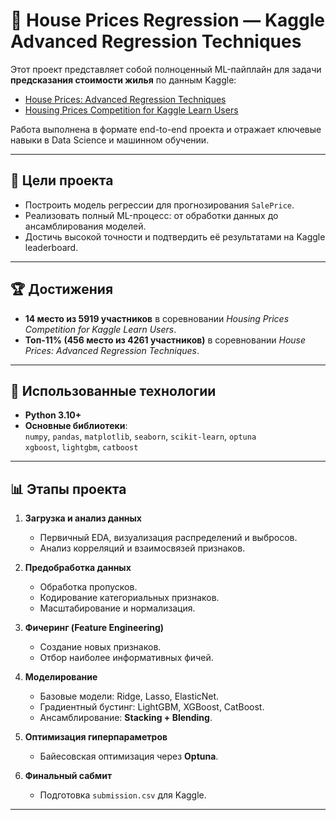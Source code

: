 # 🏡 House Prices Regression — Kaggle Advanced Regression Techniques

Этот проект представляет собой полноценный ML-пайплайн для задачи **предсказания стоимости жилья** по данным Kaggle:  
- [House Prices: Advanced Regression Techniques](https://www.kaggle.com/c/house-prices-advanced-regression-techniques)  
- [Housing Prices Competition for Kaggle Learn Users](https://www.kaggle.com/c/house-prices-advanced-regression-techniques)  

Работа выполнена в формате end-to-end проекта и отражает ключевые навыки в Data Science и машинном обучении.  

---

## 📌 Цели проекта
- Построить модель регрессии для прогнозирования `SalePrice`.
- Реализовать полный ML-процесс: от обработки данных до ансамблирования моделей.
- Достичь высокой точности и подтвердить её результатами на Kaggle leaderboard.

---

## 🏆 Достижения
- **14 место из 5919 участников** в соревновании *Housing Prices Competition for Kaggle Learn Users*.  
- **Топ-11% (456 место из 4261 участников)** в соревновании *House Prices: Advanced Regression Techniques*.  

---

## 🔧 Использованные технологии
- **Python 3.10+**
- **Основные библиотеки**:  
  `numpy`, `pandas`, `matplotlib`, `seaborn`, `scikit-learn`, `optuna`  
  `xgboost`, `lightgbm`, `catboost`  

---

## 📊 Этапы проекта
1. **Загрузка и анализ данных**  
   - Первичный EDA, визуализация распределений и выбросов.  
   - Анализ корреляций и взаимосвязей признаков.  

2. **Предобработка данных**  
   - Обработка пропусков.  
   - Кодирование категориальных признаков.  
   - Масштабирование и нормализация.  

3. **Фичеринг (Feature Engineering)**  
   - Создание новых признаков.  
   - Отбор наиболее информативных фичей.  

4. **Моделирование**  
   - Базовые модели: Ridge, Lasso, ElasticNet.  
   - Градиентный бустинг: LightGBM, XGBoost, CatBoost.  
   - Ансамблирование: **Stacking + Blending**.  

5. **Оптимизация гиперпараметров**  
   - Байесовская оптимизация через **Optuna**.  

6. **Финальный сабмит**  
   - Подготовка `submission.csv` для Kaggle.  

---

